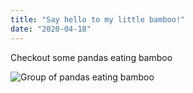 ```yaml
---
title: "Say hello to my little bamboo!"
date: "2020-04-18"
---
```


Checkout some pandas eating bamboo

<img
src="https://2.bp.blogspot.com/-BMP2l6Hwvp4/TiAxeGx4CTI/AAAAAAAAD_M/XlC_mY3SoEw/s1600/panda-group-eating-bamboo.jpg"
alt="Group of pandas eating bamboo"
/>
